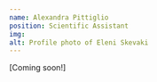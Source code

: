 ```yaml
---
name: Alexandra Pittiglio
position: Scientific Assistant
img: 
alt: Profile photo of Eleni Skevaki
---
```

[Coming soon!]